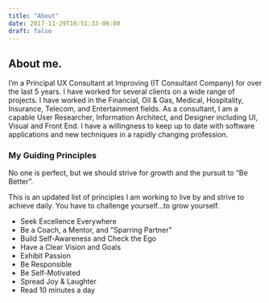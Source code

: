 ```yaml
---
title: "About"
date: 2017-11-29T16:51:33-06:00
draft: false
---
```


## About me.

I’m a Principal UX Consultant at Improving (IT Consultant Company) for over the last 5 years. I have worked for several clients on a wide range of projects. I have worked in the Financial, Oil & Gas, Medical, Hospitality, Insurance, Telecom, and Entertainment fields. As a consultant, I am a capable User Researcher, Information Architect, and Designer including UI, Visual and Front End. I have a willingness to keep up to date with software applications and new techniques in a rapidly changing profession.

### My Guiding Principles

No one is perfect, but we should strive for growth and the pursuit to “Be Better”.

This is an updated list of principles I am working to live by and strive to achieve daily. You have to challenge yourself...to grow yourself.

- Seek Excellence Everywhere
- Be a Coach, a Mentor, and "Sparring Partner"
- Build Self-Awareness and Check the Ego
- Have a Clear Vision and Goals
- Exhibit Passion
- Be Responsible
- Be Self-Motivated
- Spread Joy & Laughter
- Read 10 minutes a day
